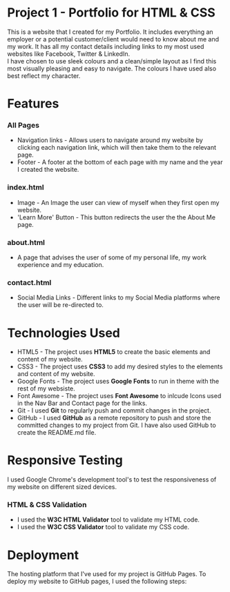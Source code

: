 # Project 1 - Portfolio for HTML & CSS
This is a website that I created for my Portfolio. It includes everything an employer or a potential customer/client would need to know about me and my work.
It has all my contact details including links to my most used websites like Facebook, Twitter & LinkedIn.
<br>
I have chosen to use sleek colours and a clean/simple layout as I find this most visually pleasing and easy to navigate. The colours I have used also best reflect my character.
 
<h1> Features </h1>
<h3> All Pages </h3>
<ul>
<li> Navigation links - Allows users to navigate around my website by clicking each navigation link, which will then take them to the relevant page.</li>
<li> Footer - A footer at the bottom of each page with my name and the year I created the website. </li>
</ul>
<h3> index.html </h3>
<ul>
<li> Image - An Image the user can view of myself when they first open my website. </li>
<li> 'Learn More' Button - This button redirects the user the the About Me page. </li>
</ul>
<h3> about.html </h3>
<ul>
<li> A page that advises the user of some of my personal life, my work experience and my education.</li>
</ul>
<h3> contact.html </h3>
<ul>
<li> Social Media Links - Different links to my Social Media platforms where the user will be re-directed to.</li>
</ul>

<h1>Technologies Used</h1>
<ul>
<li> HTML5 - The project uses <b>HTML5</b> to create the basic elements and content of my website.</li>
<li> CSS3 - The project uses <b>CSS3</b> to add my desired styles to the elements and content of my website.</li>
<li> Google Fonts - The project uses <b>Google Fonts</b> to run in theme with the rest of my websiste.</li>
<li> Font Awesome - The project uses <b>Font Awesome</b> to inlcude Icons used in the Nav Bar and Contact page for the links.</li>
<li> Git - I used <b>Git</b> to regularly push and commit changes in the project.</li>
<li> GitHub - I used <b>GitHub</b> as a remote repository to push and store the committed changes to my project from Git. I have also used GitHub to create the README.md file.</li>
</ul>

<h1>Responsive Testing</h1>
I used Google Chrome's development tool's to test the responsiveness of my website on different sized devices.
<h3>HTML & CSS Validation</h3>
<ul>
<li>I used the <b>W3C HTML Validator</b> tool to validate my HTML code.</li>
<li>I used the <b>W3C CSS Validator</b> tool to validate my CSS code.</li>
</ul>

<h1>Deployment</h1>

The hosting platform that I've used for my project is GitHub Pages. To deploy my website to GitHub pages, I used the following steps:
